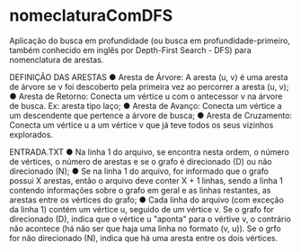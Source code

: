# nomeclaturaComDFS
Aplicação do busca em profundidade (ou busca em profundidade-primeiro, também conhecido em inglês por Depth-First Search - DFS) para nomenclatura de arestas.

DEFINIÇÃO DAS ARESTAS
● Aresta de Árvore: A aresta (u, v) é uma aresta de árvore se v foi descoberto pela primeira vez ao percorrer a aresta (u, v);
● Aresta de Retorno: Conecta um vértice u com o antecessor v na árvore de busca. Ex: aresta tipo laço;
● Aresta de Avanço: Conecta um vértice a um descendente que pertence a árvore de busca;
● Aresta de Cruzamento: Conecta um vértice u a um vértice v que já teve todos os seus vizinhos explorados.

ENTRADA.TXT
● Na linha 1 do arquivo, se encontra nesta ordem, o número de vértices, o número de arestas e se o grafo é direcionado (D) ou não direcionado (N);
● Se na linha 1 do arquivo, for informado que o grafo possui X arestas, então o arquivo deve conter X + 1 linhas, sendo a linha 1 contendo informações sobre o grafo em geral e as linhas restantes, as arestas entre os vértices do grafo;
● Cada linha do arquivo (com exceção da linha 1) contém um vértice u, seguido de um vértice v. Se o grafo for direcionado (D), indica que o vértice u "aponta" para o vértive v, o contrário não acontece (há não ser que haja uma linha no formato (v, u)). Se o grfo for não direcionado (N), indica que há uma aresta entre os dois vértices.
